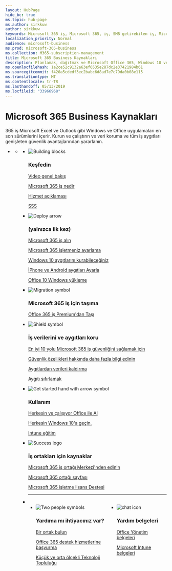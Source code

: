 ```yaml
---
layout: HubPage
hide_bc: true
ms.topic: hub-page
ms.author: sirkkuw
author: sirkkuw
keywords: Microsoft 365 iş, Microsoft 365, iş, SMB getirebilen iş, Microsoft 365 iş belgeleri, belgeler, belgeler, teknik bilgiler küçük
localization_priority: Normal
audience: microsoft-business
ms.prod: microsoft-365-business
ms.collection: M365-subscription-management
title: Microsoft 365 Business Kaynakları
description: Planlamak, dağıtmak ve Microsoft Office 365, Windows 10 ve kurumsal hareketlilik + güvenlik işinizde ekip çalışması sağlar ve yaratıcılık kilidini açan bir tümleşik ve güvenli altyapısı için birlikte kullanmak nasıl öğrenin.
ms.openlocfilehash: 1a2ce52c9132a63ef6535e287dc2e37421984b61
ms.sourcegitcommit: f420a5cdedf3ec2babc6d8ad7e7c79da0b08e115
ms.translationtype: MT
ms.contentlocale: tr-TR
ms.lasthandoff: 05/13/2019
ms.locfileid: "33966968"
---
```

<div id="main" class="v2">
    <div class="container">
        <h1>Microsoft 365 Business Kaynakları</h1>
        <P>365 iş Microsoft Excel ve Outlook gibi Windows ve Office uygulamaları en son sürümlerini içerir. Kurun ve çalıştırın ve veri koruma ve tüm iş aygıtları genişleten güvenlik avantajlarından yararlanın.</p>
        <P></p>
        <ul class="pivots">
            <li>
                <a href="#home"></a>
                <ul id="home">
                    <li>
                        <a href="#home-all"></a>
                        <ul id="home-all" class="cardsF">
                            <li>
                                <div class="cardSize">
                                    <div class="cardPadding">
                                        <div class="card">
                                            <div class="cardImageOuter">
                                                <div class="cardImage">
                                                    <img src="https://docs.microsoft.com/office/media/icons/blocks-blue.svg" alt="Building blocks" />
                                                </div>
                                            </div>
                                            <div class="cardText">
                                                <h3>Keşfedin</h3>
                                                <P><a href="https://support.office.com/article/what-is-microsoft-365-business-901e2522-c2cf-4b8c-894e-f482cda3347a" target="_blank">Video genel bakış</a></p>
                                                <P><a href="microsoft-365-business-overview.md" target="_blank">Microsoft 365 iş nedir</a></p>
                                                <P><a href="https://docs.microsoft.com/office365/servicedescriptions/microsoft-365-business-service-description" target="_blank">Hizmet açıklaması</a></p>
                                                <P><a href="https://docs.microsoft.com/microsoft-365/business/support/microsoft-365-business-faqs" target="_blank">SSS</a></p>
                                            </div>
                                        </div>
                                    </div>
                                </div>
                            </li>
                            <li>
                                <div class="cardSize">
                                    <div class="cardPadding">
                                        <div class="card">
                                            <div class="cardImageOuter">
                                                <div class="cardImage">
                                                    <img src="https://docs.microsoft.com/office/media/icons/deploy-blue.svg" alt="Deploy arrow" />
                                                </div>
                                            </div>
                                            <div class="cardText">
                                                <h3>(yalnızca ilk kez)</h3>
                                              <P><a href="sign-up.md" target="_blank">Microsoft 365 iş alın</a></p>
                                               <P><a href="set-up.md" target="_blank">Microsoft 365 işletmeniz ayarlama</a></p>
                                                <P><a href="set-up-windows-devices.md" target="_blank">Windows 10 aygıtlarını kurabileceğiniz</a></p>
                                                <P><a href="set-up-mobile-devices.md" target="_blank">İPhone ve Android aygıtları Ayarla</a></p>
                                                <P><a href="auto-install-or-uninstall-office.md" target="_blank">Office 10 Windows yükleme</a></p>
                                            </div>
                                        </div>
                                    </div>
                                </div>
                            </li>
                            <li>
                                <div class="cardSize">
                                    <div class="cardPadding">
                                        <div class="card">
                                            <div class="cardImageOuter">
                                                <div class="cardImage">
                                                    <img src="https://docs.microsoft.com/office/media/icons/migration-blue.svg" alt="Migration symbol" />
                                                </div>
                                            </div>
                                            <div class="cardText">
                                                <h3>Microsoft 365 iş için taşıma</h3>
                                                <P><a href="migrate-to-microsoft-365-business.md" target="_blank">Office 365 iş Premium'dan Taşı</a></p>
                                            </div>
                                        </div>
                                    </div>
                                </div>
                            </li> 
                            <li>
                                <div class="cardSize">
                                    <div class="cardPadding">
                                        <div class="card">
                                            <div class="cardImageOuter">
                                                <div class="cardImage">
                                                    <img src="https://docs.microsoft.com/office/media/icons/security-blue.svg" alt="Shield symbol" />
                                                </div>
                                            </div>
                                            <div class="cardText">
                                                <h3>İş verilerini ve aygıtları koru</h3>
                                                 <P><a href="https://docs.microsoft.com/office365/admin/security-and-compliance/secure-your-business-data"target="_blank">En iyi 10 yolu Microsoft 365 iş güvenliğini sağlamak için</a></p>
                                                <P><a href="security-features.md" target="_blank">Güvenlik özellikleri hakkında daha fazla bilgi edinin</a></p>
                                                <P><a href="remove-company-data.md" target="_blank">Aygıtlardan verileri kaldırma</a></p>
                                                <P><a href="reset-devices-to-factory-settings.md" target="_blank">Aygıtı sıfırlamak</a></p>
                                                </div>
                                        </div>
                                    </div>
                                </div>
                            </li>
                            <li>
                                <div class="cardSize">
                                    <div class="cardPadding">
                                        <div class="card">
                                            <div class="cardImageOuter">
                                                <div class="cardImage">
                                                    <img src="https://docs.microsoft.com/office/media/icons/get-started-blue.svg" alt="Get started hand with arrow symbol" />
                                                </div>
                                            </div>
                                            <div class="cardText">
                                                <h3>Kullanım</h3>
                                                <P><a href="https://support.office.com/office-training-center" target="_blank">Herkesin ve çalışıyor Office ile Al</a></p>
                                                <P><a href="https://www.microsoft.com/itpro/windows-10/end-user-readiness" target="_blank">Herkesin Windows 10'a geçin.</a></p>
                                                <P><a href="https://docs.microsoft.com/intune-user-help/use-managed-devices-to-get-work-done" target="_blank">Intune eğitim</a></p>
                                            </div>
                                        </div>
                                    </div>
                                </div>
                            </li>
                            <li>
                                <div class="cardSize">
                                    <div class="cardPadding">
                                        <div class="card">
                                            <div class="cardImageOuter">
                                                <div class="cardImage">
                                                    <img src="https://docs.microsoft.com/en-us/office/media/icons/success-blue.svg" alt="Success logo" />
                                                </div>
                                            </div>
                                            <div class="cardText">
                                                <h3>İş ortakları için kaynaklar</h3>
                                                <P><a href="get-microsoft-365-business.md" target="_blank">Microsoft 365 iş ortağı Merkezi'nden edinin</a></p>
                                                <P><a href="https://www.microsoft.com/microsoft-365/partners/business" target="_blank">Microsoft 365 ortağı sayfası</a></p>
                                                <P><a href="https://www.microsoft.com/microsoft-365/partners/resources/microsoft-365-business-licensing-deck" target="_blank">Microsoft 365 işletme lisans Destesi</a></p>
                                            </div>
                                        </div>
                                    </div>
                                </div>
                            </li>
                                <li class="fullSpan">
                                  <hr />
                                  <br>
                                  <ul class="cardsF panelContent singlePanelContent" style="display:flex!important;">
                                    <li>
                                    <div class="cardSize">
                                        <div class="cardPadding">
                                            <div class="card">
                                                <div class="cardImageOuter">
                                                    <div class="cardImage">
                                                        <img src="https://docs.microsoft.com/office/media/icons/users-people.svg" alt="Two people symbols" />
                                                    </div>
                                                </div>
                                                <div class="cardText">
                                                    <h3>Yardıma mı ihtiyacınız var?</h3>
                                                    <P><a href="https://www.microsoft.com/solution-providers/search" target="_blank">Bir ortak bulun</a></p>
                                                    <P><a href="https://support.office.com/article/Contact-support-for-business-products-Admin-Help-32a17ca7-6fa0-4870-8a8d-e25ba4ccfd4b" target="_blank">Office 365 destek hizmetlerine başvurma</a></p>
                                                    <P><a href="https://techcommunity.microsoft.com/t5/Small-and-Medium-Businesses/ct-p/SMB" target="_blank">Küçük ve orta ölçekli Teknoloji Topluluğu</a></p>
                                                </div>
                                            </div>
                                        </div>
                                    </div>
                                </li> 
                                <li>
                                    <div class="cardSize">
                                        <div class="cardPadding">
                                            <div class="card">
                                                <div class="cardImageOuter">
                                                    <div class="cardImage">
                                                        <img src="https://docs.microsoft.com/office/media/icons/chat.svg" alt="chat icon" />
                                                    </div>
                                                </div>
                                                <div class="cardText">
                                                    <h3>Yardım belgeleri</h3>
                                                     <P><a href="https://docs.microsoft.com/office/admins-itprofessionals" target="_blank">Office Yönetim belgeleri</a></p>
                                                     <P><a href="https://docs.microsoft.com/intune/index">Microsoft Intune belgeleri</a></p>
                                                </div>
                                            </div>
                                        </div>
                                    </div>
                                </li>
                            </li>
                        </ul>
                    </li>
                </ul>
            </li>
        </ul>
    </div>
</div>